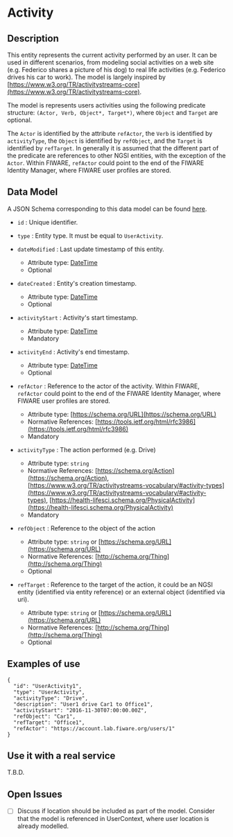 # Activity

## Description

This entity represents the current activity performed by an user. It can be used in different
scenarios, from modeling social activities on a web site (e.g. Federico shares a picture of his dog) to real life activities (e.g. Federico drives his car to work). The model is largely inspired by
[https://www.w3.org/TR/activitystreams-core](https://www.w3.org/TR/activitystreams-core).

The model is represents users activities using the following predicate structure: `(Actor, Verb, Object*, Target*)`, where `Object` and `Target` are optional.

The `Actor` is identified by the attribute `refActor`, the `Verb` is identified by `activityType`, the `Object` is identified by `refObject`, and the `Target` is identified by `refTarget`. In generally it is assumed that the different part of the predicate are references to other NGSI entities, with the exception of the `Actor`. Within FIWARE, `refActor` could point to the end of the FIWARE Identity Manager, where FIWARE user profiles are stored.

## Data Model

A JSON Schema corresponding to this data model can be found [here](https://smartsdk.github.io/dataModels/User/UserActivity/schema.json).

+ `id` : Unique identifier.

+ `type` : Entity type. It must be equal to `UserActivity`.

+ `dateModified` : Last update timestamp of this entity.
    + Attribute type: [DateTime](https://schema.org/DateTime)
    + Optional

+ `dateCreated` : Entity's creation timestamp.
    + Attribute type: [DateTime](https://schema.org/DateTime)
    + Optional  

+ `activityStart` : Activity's start timestamp.
    + Attribute type: [DateTime](https://schema.org/DateTime)
    + Mandatory    

+ `activityEnd` : Activity's end timestamp.
    + Attribute type: [DateTime](https://schema.org/DateTime)
    + Optional

+ `refActor` : Reference to the actor of the activity. Within FIWARE, `refActor` could point to the end of the FIWARE Identity Manager, where FIWARE user profiles are stored.
    + Attribute type: [https://schema.org/URL](https://schema.org/URL)
    + Normative References: [https://tools.ietf.org/html/rfc3986](https://tools.ietf.org/html/rfc3986)
    + Mandatory

+ `activityType` : The action performed (e.g. Drive)
    + Attribute type: `string`
    + Normative References: [https://schema.org/Action](https://schema.org/Action), [https://www.w3.org/TR/activitystreams-vocabulary/#activity-types](https://www.w3.org/TR/activitystreams-vocabulary/#activity-types), [https://health-lifesci.schema.org/PhysicalActivity](https://health-lifesci.schema.org/PhysicalActivity)
    + Mandatory

+ `refObject` : Reference to the object of the action
    + Attribute type: `string` or [https://schema.org/URL](https://schema.org/URL)
    + Normative References: [http://schema.org/Thing](http://schema.org/Thing)
    + Optional

+ `refTarget` : Reference to the target of the action, it could be an NGSI entity (identified via entity reference) or an external object (identified via uri).
    + Attribute type: `string` or [https://schema.org/URL](https://schema.org/URL)
    + Normative References: [http://schema.org/Thing](http://schema.org/Thing)
    + Optional

## Examples of use

```
{
  "id": "UserActivity1",
  "type": "UserActivity",
  "activityType": "Drive",
  "description": "User1 drive Car1 to Office1",
  "activityStart": "2016-11-30T07:00:00.00Z",
  "refObject": "Car1",
  "refTarget": "Office1",
  "refActor": "https://account.lab.fiware.org/users/1"
}
```

## Use it with a real service

T.B.D.

## Open Issues

- [ ] Discuss if location should be included as part of the model. Consider that the model is referenced in UserContext, where user location is already modelled.
